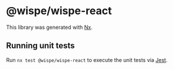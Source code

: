 # @wispe/wispe-react

This library was generated with [Nx](https://nx.dev).

## Running unit tests

Run `nx test @wispe/wispe-react` to execute the unit tests via [Jest](https://jestjs.io).
